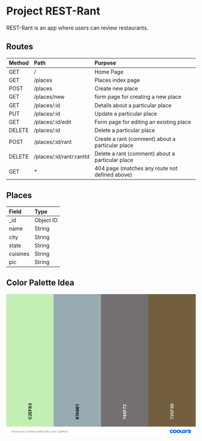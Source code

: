 # **Project REST-Rant**

REST-Rant is an app where users can review restaurants.

## Routes

| Method        | Path                        | Purpose                                          |
| :------------ | :-------------------------- | :----------------------------------------------- |       
| GET           | /                           | Home Page                                        |
| GET           | /places                     | Places index page                                |
| POST          | /places                     | Create new place                                 |
| GET           | /places/new                 | form page for creating a new place               |
| GET           | /places/:id                 | Details about a particular place                 |
| PUT           | /places/:id                 | Update a particular place                        |
| GET           | /places/:id/edit            | Form page for editing an existing place          |
| DELETE        | /places/:id                 | Delete a particular place                        |
| POST          | /places/:id/rant            | Create a rant (comment) about a particular place |
| DELETE        | /places/:id/rant/:rantId    | Delete a rant (comment) about a particular place |
| GET           | *                           | 404 page (matches any route not defined above)   |


## Places

| Field     | Type      |
| :-------- | :-------- |
| _id       | Object ID |    
| name      | String    |
| city      | String    |
| state     | String    |
| cuisines  | String    |
| pic       | String    |


## Color Palette Idea
![This is an image](/restaurant%20review%20website%20color%20palette%20resized%20.png)
